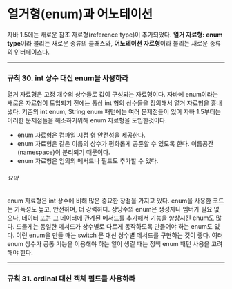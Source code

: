 # 열거형(enum)과 어노테이션
자바 1.5에는 새로운 참조 자료형(reference type)이 추가되었다. **열거 자료형: enum type**이라 불리는 새로운 종류의 클래스와, **어노테이션 자료형**이라 불리는 새로운 종류의 인터페이스다.
<hr/>

### 규칙 30. int 상수 대신 enum을 사용하라 
열거 자료형은 고정 개수의 상수들로 값이 구성되는 자료형이다. 자바에 enum이라는 새로운 자료형이 도입되기 전에는 통상 int 형의 상수들을 정의해서 열거 자료형을 흉내 냈다. 기존의 int enum, String enum 패턴에는 여러 문제점들이 있어 자바 1.5부터는 이러한 문제점들을 해소하기위해 enum 자료형을 도입한것이다.
* enum 자료형은 컴파일 시점 형 안전성을 제공한다. 
* enum 자료형은 같은 이름의 상수가 평화롭게 공존할 수 있도록 한다. 이름공간(namespace)이 분리되기 때문이다.
* enum 자료형은 임의의 메서드나 필드도 추가할 수 있다.
###### 요약
enum 자료형은 int 상수에 비해 많은 중요한 장점을 가지고 있다. enum을 사용한 코드는 가독성도 높고, 안전하며, 더 강력하다. 상당수의 enum은 생성자나 멤버가 필요 없으나, 데이터 또는 그 데이터에 관계된 메서드를 추가해서 기능을 향상시킨 enum도 많다. 드물게는 동일한 메서드가 상수별로 다르게 동작하도록 만들어야 하는 enum도 있다. 이런 enum을 만들 때는 switch 문 대신 상수별 메서드를 구현하는 것이 좋다. 여러 enum 상수가 공통 기능을 이용해야 하는 일이 생길 때는 정책 enum 패턴 사용을 고려해야 한다.
<hr/>

### 규칙 31. ordinal 대신 객체 필드를 사용하라
